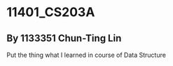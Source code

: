 # 11401_CS203A
## By 1133351 Chun-Ting Lin
Put the thing what I learned in course of Data Structure
